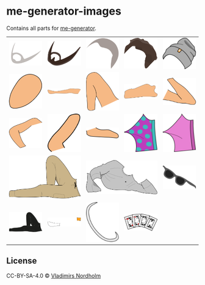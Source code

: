 # me-generator-images
Contains all parts for [me-generator](https://github.com/vladdeSV/me-generator).

<table>
  <tr>
    <td><img width="500px" src="./exported/beard 3mm.svg"></td>
    <td><img width="500px" src="./exported/beard bigger.svg"></td>
    <td><img width="500px" src="./exported/hair 1cm.svg"></td>
    <td><img width="500px" src="./exported/hair roff.svg"></td>
    <td><img width="500px" src="./exported/ltt touke.svg"></td>
  </tr>
  <tr>
    <td><img width="500px" src="./exported/head.svg"></td>
    <td><img width="500px" src="./exported/left leg.svg"></td>
    <td><img width="500px" src="./exported/right leg.svg"></td>
    <td><img width="500px" src="./exported/torso.svg"></td>
    <td><img width="500px" src="./exported/left arm.svg"></td>
  </tr>
  <tr>
    <td><img width="500px" src="./exported/right arm.svg"></td>
    <td><img width="500px" src="./exported/left hand.svg"></td>
    <td><img width="500px" src="./exported/right hand.svg"></td>
    <td><img width="500px" src="./exported/underwear 1.svg"></td>
    <td><img width="500px" src="./exported/underwear 2.svg"></td>
  </tr>
  <tr>
    <td colspan="2"><img width="500px" src="./exported/beige cargo pants.svg"></td>
    <td colspan="2"><img width="500px" src="./exported/ltt crewneck.svg"></td>
    <td><img width="500px" src="./exported/minibrills.svg"></td>

  </tr>
  <tr>
    <td><img width="500px" src="./exported/black cargo pants.svg"></td>
    <td><img width="500px" src="./exported/duality socks.svg"></td>
    <td><img width="500px" src="./exported/necklace.svg"></td>
    <td><img width="500px" src="./exported/master of none.svg"></td>
  </tr>
</table>

## License
CC-BY-SA-4.0 © [Vladimirs Nordholm](https://github.com/vladdeSV) 
